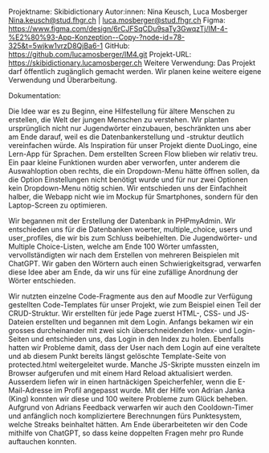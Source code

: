 Projektname: Skibidictionary
Autor:innen: Nina Keusch, Luca Mosberger
Nina.keusch@stud.fhgr.ch | luca.mosberger@stud.fhgr.ch 
Figma: https://www.figma.com/design/6rCJFSqCDu9saTy3GwqzTj/IM-4-%E2%80%93-App-Konzeption--Copy-?node-id=78-325&t=5wjkw1vrzD8QjBa6-1 
GitHub: https://github.com/lucamosberger/IM4.git 
Projekt-URL: https://skibidictionary.lucamosberger.ch
Weitere Verwendung: Das Projekt darf öffentlich zugänglich gemacht werden. Wir planen keine weitere eigene Verwendung und Überarbeitung. 

Dokumentation:

Die Idee war es zu Beginn, eine Hilfestellung für ältere Menschen zu erstellen, die Welt der jungen Menschen zu verstehen. Wir planten ursprünglich nicht nur Jugendwörter einzubauen, beschränkten uns aber am Ende darauf, weil es die Datenbankerstellung und -struktur deutlich vereinfachen würde. Als Inspiration für unser Projekt diente DuoLingo, eine Lern-App für Sprachen. Dem erstellten Screen Flow blieben wir relativ treu. Ein paar kleine Funktionen wurden aber verworfen, unter anderem die Auswahloption oben rechts, die ein Dropdown-Menu hätte öffnen sollen, da die Option Einstellungen nicht benötigt wurde und für nur zwei Optionen kein Dropdown-Menu nötig schien. Wir entschieden uns der Einfachheit halber, die Webapp nicht wie im Mockup für Smartphones, sondern für den Laptop-Screen zu optimieren. 

Wir begannen mit der Erstellung der Datenbank in PHPmyAdmin. Wir entschieden uns für die Datenbanken woerter, multiple_choice, users und user_profiles, die wir bis zum Schluss beibehielten. Die Jugendwörter- und Multiple Choice-Listen, welche am Ende 100 Wörter umfassten, vervollständigten wir nach dem Erstellen von mehreren Beispielen mit ChatGPT. Wir gaben den Wörtern auch einen Schwierigkeitsgrad, verwarfen diese Idee aber am Ende, da wir uns für eine zufällige Anordnung der Wörter entschieden. 

Wir nutzten einzelne Code-Fragmente aus den auf Moodle zur Verfügung gestellten Code-Templates für unser Projekt, wie zum Beispiel einen Teil der CRUD-Struktur. Wir erstellten für jede Page zuerst HTML-, CSS- und JS-Dateien erstellten und begannen mit dem Login. Anfangs bekamen wir ein grosses durcheinander mit zwei sich überschneidenden Index- und Login-Seiten und entschieden uns, das Login in den Index zu holen. Ebenfalls hatten wir Probleme damit, dass der User nach dem Login auf eine veraltete und ab diesem Punkt bereits längst gelöschte Template-Seite von protected.html weitergeleitet wurde. Manche JS-Skripte mussten einzeln im Browser aufgerufen und mit einem Hard Reload aktualisiert werden. Ausserdem liefen wir in einen hartnäckigen Speicherfehler, wenn die E-Mail-Adresse im Profil angepasst wurde. Mit der Hilfe von Adrian Janka (King) konnten wir diese und 100 weitere Probleme zum Glück beheben. Aufgrund von Adrians Feedback verwarfen wir auch den Cooldown-Timer und anfänglich noch kompliziertere Berechnungen fürs Punktesystem, welche Streaks beinhaltet hätten. Am Ende überarbeiteten wir den Code mithilfe von ChatGPT, so dass keine doppelten Fragen mehr pro Runde auftauchen konnten. 
